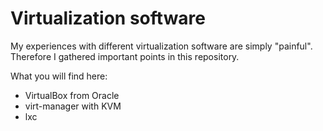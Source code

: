 # Virtualization software

My experiences with different virtualization software are simply "painful".
Therefore I gathered important points in this repository.

What you will find here:
* VirtualBox from Oracle
* virt-manager with KVM
* lxc

